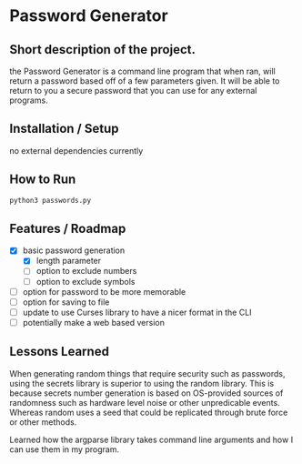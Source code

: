 # Password Generator

## Short description of the project.
the Password Generator is a command line program that when ran, will return a password based off of a few parameters given. 
It will be able to return to you a secure password that you can use for any external programs. 

## Installation / Setup
no external dependencies currently

## How to Run
```bash
python3 passwords.py
```

## Features / Roadmap
- [x] basic password generation
    - [x] length parameter
    - [ ] option to exclude numbers
    - [ ] option to exclude symbols
- [ ] option for password to be more memorable
- [ ] option for saving to file
- [ ] update to use Curses library to have a nicer format in the CLI
- [ ] potentially make a web based version

## Lessons Learned
When generating random things that require security such as passwords, using the secrets library is superior to using the random library.
This is because secrets number generation is based on OS-provided sources of randomness such as hardware level noise or other unpredicable events.
Whereas random uses a seed that could be replicated through brute force or other methods.

Learned how the argparse library takes command line arguments and how I can use them in my program.
